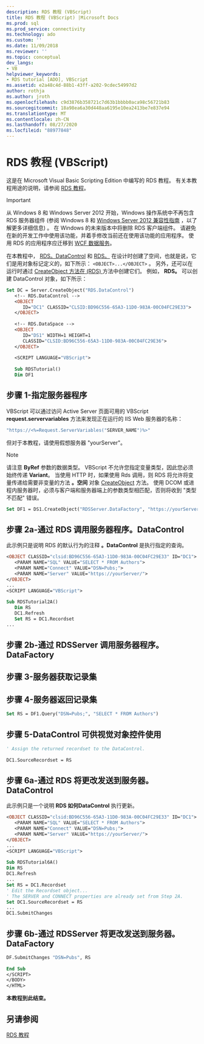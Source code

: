 ```yaml
---
description: RDS 教程 (VBScript)
title: RDS 教程 (VBScript) |Microsoft Docs
ms.prod: sql
ms.prod_service: connectivity
ms.technology: ado
ms.custom: ''
ms.date: 11/09/2018
ms.reviewer: ''
ms.topic: conceptual
dev_langs:
- VB
helpviewer_keywords:
- RDS tutorial [ADO], VBScript
ms.assetid: e2a48c4d-88b1-43ff-a202-9cdec54997d2
author: rothja
ms.author: jroth
ms.openlocfilehash: c9d3876b358721c7d63b1bbbb0aca98c56721b83
ms.sourcegitcommit: 18a98ea6a30d448aa6195e10ea2413be7e837e94
ms.translationtype: MT
ms.contentlocale: zh-CN
ms.lasthandoff: 08/27/2020
ms.locfileid: "88977848"
---
```

# <a name="rds-tutorial-vbscript"></a>RDS 教程 (VBScript)
这是在 Microsoft Visual Basic Scripting Edition 中编写的 RDS 教程。 有关本教程用途的说明，请参阅 [RDS 教程](./rds-tutorial.md)。  
  
> [!IMPORTANT]
>  从 Windows 8 和 Windows Server 2012 开始，Windows 操作系统中不再包含 RDS 服务器组件 (参阅 Windows 8 和 [Windows Server 2012 兼容性指南](https://www.microsoft.com/download/details.aspx?id=27416) ，以了解更多详细信息) 。 在 Windows 的未来版本中将删除 RDS 客户端组件。 请避免在新的开发工作中使用该功能，并着手修改当前还在使用该功能的应用程序。 使用 RDS 的应用程序应迁移到 [WCF 数据服务](https://go.microsoft.com/fwlink/?LinkId=199565)。  
  
 在本教程中， [RDS。DataControl](../../reference/rds-api/datacontrol-object-rds.md) 和 [RDS。](../../reference/rds-api/dataspace-object-rds.md) 在设计时创建了空间，也就是说，它们是用对象标记定义的，如下所示： `<OBJECT>...</OBJECT>` 。 另外，还可以在运行时通过 [CreateObject 方法在 (RDS) ](../../reference/rds-api/createobject-method-rds.md) 方法中创建它们。 例如， **RDS。** 可以创建 DataControl 对象，如下所示：  
  
```vb
Set DC = Server.CreateObject("RDS.DataControl")  
   <!-- RDS.DataControl -->  
   <OBJECT   
      ID="DC1" CLASSID="CLSID:BD96C556-65A3-11D0-983A-00C04FC29E33">  
   </OBJECT>  
  
   <!-- RDS.DataSpace -->  
   <OBJECT   
      ID="DS1" WIDTH=1 HEIGHT=1  
      CLASSID="CLSID:BD96C556-65A3-11D0-983A-00C04FC29E36">  
   </OBJECT>  
  
   <SCRIPT LANGUAGE="VBScript">  
  
   Sub RDSTutorial()  
   Dim DF1   
```  
  
## <a name="step-1---specify-a-server-program"></a>步骤 1-指定服务器程序  
 VBScript 可以通过访问 Active Server 页面可用的 VBScript **request.servervariables** 方法来发现正在运行的 IIS Web 服务器的名称：  
  
```vb
"https://<%=Request.ServerVariables("SERVER_NAME")%>"  
```  
  
 但对于本教程，请使用假想服务器 "yourServer"。  
  
> [!NOTE]
>  请注意 **ByRef** 参数的数据类型。 VBScript 不允许您指定变量类型，因此您必须始终传递 **Variant**。 当使用 HTTP 时，如果使用 Rds 调用，则 RDS 将允许将变量传递给需要非变量的方法 **。空间** 对象 [CreateObject](../../reference/rds-api/createobject-method-rds.md) 方法。 使用 DCOM 或进程内服务器时，必须与客户端和服务器端上的参数类型相匹配，否则将收到 "类型不匹配" 错误。  
  
```vb
Set DF1 = DS1.CreateObject("RDSServer.DataFactory", "https://yourServer")  
```  
  
## <a name="step-2a---invoke-the-server-program-with-rdsdatacontrol"></a>步骤 2a-通过 RDS 调用服务器程序。DataControl  
 此示例只是说明 RDS 的默认行为的注释 **。DataControl** 是执行指定的查询。  
  
```vb
<OBJECT CLASSID="clsid:BD96C556-65A3-11D0-983A-00C04FC29E33" ID="DC1">  
   <PARAM NAME="SQL" VALUE="SELECT * FROM Authors">  
   <PARAM NAME="Connect" VALUE="DSN=Pubs;">  
   <PARAM NAME="Server" VALUE="https://yourServer/">  
</OBJECT>  
...  
<SCRIPT LANGUAGE="VBScript">  
  
Sub RDSTutorial2A()  
   Dim RS  
   DC1.Refresh  
   Set RS = DC1.Recordset  
...  
```  
  
## <a name="step-2b---invoke-the-server-program-with-rdsserverdatafactory"></a>步骤 2b-通过 RDSServer 调用服务器程序。 DataFactory  
  
## <a name="step-3---server-obtains-a-recordset"></a>步骤 3-服务器获取记录集  
  
## <a name="step-4---server-returns-the-recordset"></a>步骤 4-服务器返回记录集  
  
```vb
Set RS = DF1.Query("DSN=Pubs;", "SELECT * FROM Authors")  
```  
  
## <a name="step-5---datacontrol-is-made-usable-by-visual-controls"></a>步骤 5-DataControl 可供视觉对象控件使用  
  
```vb
' Assign the returned recordset to the DataControl.  
  
DC1.SourceRecordset = RS  
```  
  
## <a name="step-6a---changes-are-sent-to-the-server-with-rdsdatacontrol"></a>步骤 6a-通过 RDS 将更改发送到服务器。DataControl  
 此示例只是一个说明 **RDS 如何DataControl** 执行更新。  
  
```vb
<OBJECT CLASSID="clsid:BD96C556-65A3-11D0-983A-00C04FC29E33" ID="DC1">  
   <PARAM NAME="SQL" VALUE="SELECT * FROM Authors">  
   <PARAM NAME="Connect" VALUE="DSN=Pubs;">  
   <PARAM NAME="Server" VALUE="https://yourServer/">  
</OBJECT>  
...  
<SCRIPT LANGUAGE="VBScript">  
  
Sub RDSTutorial6A()  
Dim RS  
DC1.Refresh  
...  
Set RS = DC1.Recordset  
' Edit the Recordset object...  
' The SERVER and CONNECT properties are already set from Step 2A.  
Set DC1.SourceRecordset = RS  
...  
DC1.SubmitChanges  
```  
  
## <a name="step-6b---changes-are-sent-to-the-server-with-rdsserverdatafactory"></a>步骤 6b-通过 RDSServer 将更改发送到服务器。 DataFactory  
  
```vb
DF.SubmitChanges "DSN=Pubs", RS  
  
End Sub  
</SCRIPT>  
</BODY>  
</HTML>  
```  
  
 **本教程到此结束。**  
  
## <a name="see-also"></a>另请参阅  
 [RDS 教程](./rds-tutorial.md)